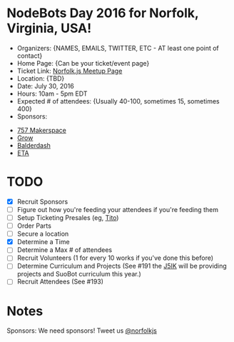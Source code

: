 # NodeBots Day 2016 for Norfolk, Virginia, USA!

 - Organizers: {NAMES, EMAILS, TWITTER, ETC - AT least one point of contact}
 - Home Page: {Can be your ticket/event page}
 - Ticket Link: [Norfolk.js Meetup Page](http://www.meetup.com/NorfolkJS/events/228925845/)
 - Location: {TBD}
 - Date: July 30, 2016
 - Hours: 10am - 5pm EDT
 - Expected # of attendees: {Usually 40-100, sometimes 15, sometimes 400}
 - Sponsors:
  * [757 Makerspace](http://www.757makerspace.com)
  * [Grow](http://www.thisisgrow.com)
  * [Balderdash](http://www.balderdash.co)
  * [ETA](http://www.eta.im)

# TODO

 - [x] Recruit Sponsors
 - [ ] Figure out how you're feeding your attendees if you're feeding them
 - [ ] Setup Ticketing Presales (eg, [Tito](https://ti.to/))
 - [ ] Order Parts
 - [ ] Secure a location
 - [x] Determine a Time
 - [ ] Determine a Max # of attendees
 - [ ] Recruit Volunteers (1 for every 10 works if you've done this before)
 - [ ] Determine Curriculum and Projects (See #191 the [J5IK](https://www.sparkfun.com/nodebots2016) will be providing projects and SuoBot curriculum this year.)
 - [ ] Recruit Attendees (See #193)

# Notes

Sponsors: We need sponsors! Tweet us [@norfolkjs](https://twitter.com/norfolkjs)
